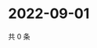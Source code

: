 # 2022-09-01

共 0 条

<!-- BEGIN WEIBO -->
<!-- 最后更新时间 Thu Sep 01 2022 13:49:25 GMT+0800 (China Standard Time) -->

<!-- END WEIBO -->

